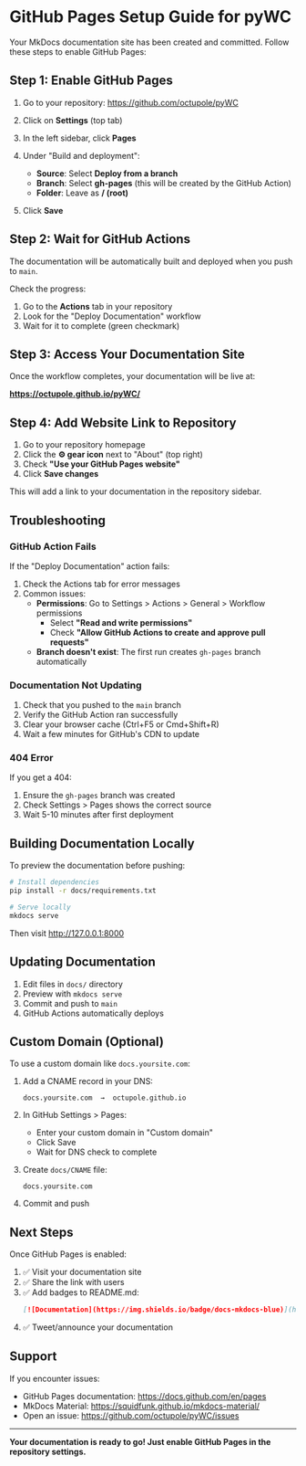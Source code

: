 # GitHub Pages Setup Guide for pyWC

Your MkDocs documentation site has been created and committed. Follow these steps to enable GitHub Pages:

## Step 1: Enable GitHub Pages

1. Go to your repository: https://github.com/octupole/pyWC

2. Click on **Settings** (top tab)

3. In the left sidebar, click **Pages**

4. Under "Build and deployment":
   - **Source**: Select **Deploy from a branch**
   - **Branch**: Select **gh-pages** (this will be created by the GitHub Action)
   - **Folder**: Leave as **/ (root)**

5. Click **Save**

## Step 2: Wait for GitHub Actions

The documentation will be automatically built and deployed when you push to `main`.

Check the progress:
1. Go to the **Actions** tab in your repository
2. Look for the "Deploy Documentation" workflow
3. Wait for it to complete (green checkmark)

## Step 3: Access Your Documentation Site

Once the workflow completes, your documentation will be live at:

**https://octupole.github.io/pyWC/**

## Step 4: Add Website Link to Repository

1. Go to your repository homepage
2. Click the **⚙️ gear icon** next to "About" (top right)
3. Check **"Use your GitHub Pages website"**
4. Click **Save changes**

This will add a link to your documentation in the repository sidebar.

## Troubleshooting

### GitHub Action Fails

If the "Deploy Documentation" action fails:

1. Check the Actions tab for error messages
2. Common issues:
   - **Permissions**: Go to Settings > Actions > General > Workflow permissions
     - Select **"Read and write permissions"**
     - Check **"Allow GitHub Actions to create and approve pull requests"**
   - **Branch doesn't exist**: The first run creates `gh-pages` branch automatically

### Documentation Not Updating

1. Check that you pushed to the `main` branch
2. Verify the GitHub Action ran successfully
3. Clear your browser cache (Ctrl+F5 or Cmd+Shift+R)
4. Wait a few minutes for GitHub's CDN to update

### 404 Error

If you get a 404:
1. Ensure the `gh-pages` branch was created
2. Check Settings > Pages shows the correct source
3. Wait 5-10 minutes after first deployment

## Building Documentation Locally

To preview the documentation before pushing:

```bash
# Install dependencies
pip install -r docs/requirements.txt

# Serve locally
mkdocs serve
```

Then visit http://127.0.0.1:8000

## Updating Documentation

1. Edit files in `docs/` directory
2. Preview with `mkdocs serve`
3. Commit and push to `main`
4. GitHub Actions automatically deploys

## Custom Domain (Optional)

To use a custom domain like `docs.yoursite.com`:

1. Add a CNAME record in your DNS:
   ```
   docs.yoursite.com  →  octupole.github.io
   ```

2. In GitHub Settings > Pages:
   - Enter your custom domain in "Custom domain"
   - Click Save
   - Wait for DNS check to complete

3. Create `docs/CNAME` file:
   ```
   docs.yoursite.com
   ```

4. Commit and push

## Next Steps

Once GitHub Pages is enabled:

1. ✅ Visit your documentation site
2. ✅ Share the link with users
3. ✅ Add badges to README.md:
   ```markdown
   [![Documentation](https://img.shields.io/badge/docs-mkdocs-blue)](https://octupole.github.io/pyWC/)
   ```
4. ✅ Tweet/announce your documentation

## Support

If you encounter issues:
- GitHub Pages documentation: https://docs.github.com/en/pages
- MkDocs Material: https://squidfunk.github.io/mkdocs-material/
- Open an issue: https://github.com/octupole/pyWC/issues

---

**Your documentation is ready to go! Just enable GitHub Pages in the repository settings.**

